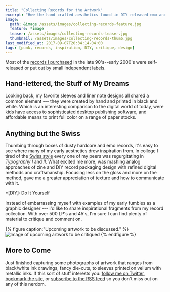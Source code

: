 ```yaml
---
title: "Collecting Records for the Artwork"
excerpt: "How the hand crafted aesthetics found in DIY released emo and hardcore records started my collecting addiction."
image: 
  path: &image /assets/images/collecting-records-feature.jpg
  feature: *image
  teaser: /assets/images/collecting-records-teaser.jpg
  thumbnail: /assets/images/collecting-records-thumb.jpg
last_modified_at: 2017-09-07T20:34:14-04:00
tags: [punk, records, inspiration, DIY, critique, design]
---
```


Most of the [records I purchased](http://www.recordnerd.com/lists/bleedsapathy) in the late 90's--early 2000's were self-released or put out by small independent labels. 

## Hand-lettered, the Stuff of My Dreams

Looking back, my favorite sleeves and liner note designs all shared a common element --- they were created by hand and printed in black and white. Which is an interesting comparison to the digital world of today, were kids have access to sophisticated desktop publishing software, and affordable means to print full color on a range of paper stocks.

## Anything but the Swiss

Thumbing through boxes of dusty hardcore and emo records, it's easy to see where many of my early aesthetics drew inspiration from. In college I tired of the [Swiss style](https://en.wikipedia.org/wiki/International_Typographic_Style "International Typographic Style") every one of my peers was regurgitating in *Typography I* and *II*. What excited me more, was mashing analog approaches of zine and DIY record packaging design with refined digital methods and craftsmanship. Focusing less on the gloss and more on the method, gave me a greater appreciation of texture and how to communicate with it.

*[DIY]: Do It Yourself

Instead of embarrassing myself with examples of my early fumbles as a graphic designer --- I'd like to share inspirational fragments from my record collection. With over 500 LP's and 45's, I'm sure I can find plenty of material to critique and comment on.

{% figure caption:"Upcoming artwork to be discussed." %}
![Image of upcoming artwork to be critiqued](/assets/images/record-art-teaser-620x217.jpg)
{% endfigure %}

## More to Come

Just finished capturing some photographs of artwork that ranges from black/white ink drawings, fancy die-cuts, to sleeves printed on vellum with metallic inks. If this sort of stuff interests you: [follow me on Twitter](https://twitter.com/mmistakes), [bookmark the site](http://mademistakes.com/ "Bookmark Made Mistakes"), or [subscribe to the RSS feed](http://feeds.feedburner.com/MadeMistakes) so you don't miss out on any of this nerdom.

